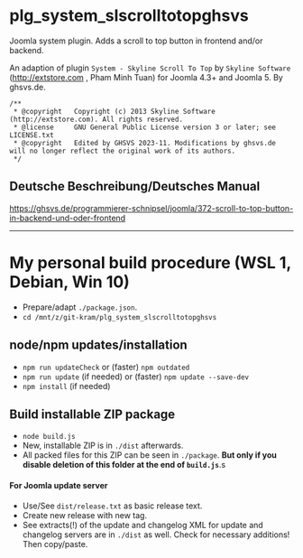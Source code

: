 # plg_system_slscrolltotopghsvs

Joomla system plugin. Adds a scroll to top button in frontend and/or backend.

An adaption of plugin `System - Skyline Scroll To Top` by `Skyline Software` (http://extstore.com , Pham Minh Tuan) for Joomla 4.3+ and Joomla 5. By ghsvs.de.

```
/**
 * @copyright	Copyright (c) 2013 Skyline Software (http://extstore.com). All rights reserved.
 * @license		GNU General Public License version 3 or later; see LICENSE.txt
 * @copyright	Edited by GHSVS 2023-11. Modifications by ghsvs.de will no longer reflect the original work of its authors.
 */
```

## Deutsche Beschreibung/Deutsches Manual
https://ghsvs.de/programmierer-schnipsel/joomla/372-scroll-to-top-button-in-backend-und-oder-frontend

----------------------

# My personal build procedure (WSL 1, Debian, Win 10)
- Prepare/adapt `./package.json`.
- `cd /mnt/z/git-kram/plg_system_slscrolltotopghsvs`

## node/npm updates/installation
- `npm run updateCheck` or (faster) `npm outdated`
- `npm run update` (if needed) or (faster) `npm update --save-dev`
- `npm install` (if needed)

## Build installable ZIP package
- `node build.js`
- New, installable ZIP is in `./dist` afterwards.
- All packed files for this ZIP can be seen in `./package`. **But only if you disable deletion of this folder at the end of `build.js`**.s

#### For Joomla update server
- Use/See `dist/release.txt` as basic release text.
- Create new release with new tag.
- See extracts(!) of the update and changelog XML for update and changelog servers are in `./dist` as well. Check for necessary additions! Then copy/paste.
